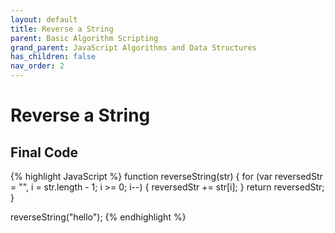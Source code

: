 ```yaml
---
layout: default
title: Reverse a String
parent: Basic Algorithm Scripting
grand_parent: JavaScript Algorithms and Data Structures
has_children: false
nav_order: 2
---
```

# Reverse a String

## Final Code

{% highlight JavaScript %}
function reverseString(str) {
  for (var reversedStr = "", i = str.length - 1; i >= 0; i--) {
    reversedStr += str[i];
  }
  return reversedStr;
}

reverseString("hello");
{% endhighlight %}